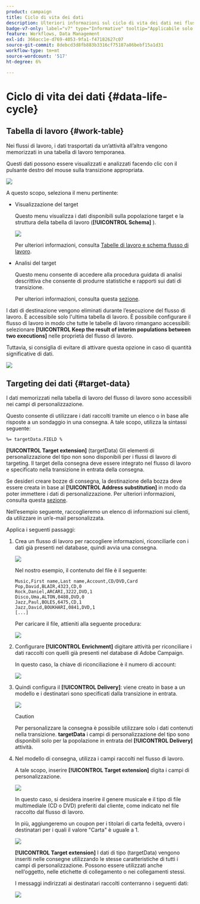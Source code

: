 ```yaml
---
product: campaign
title: Ciclo di vita dei dati
description: Ulteriori informazioni sul ciclo di vita dei dati nei flussi di lavoro
badge-v7-only: label="v7" type="Informative" tooltip="Applicabile solo a Campaign Classic v7"
feature: Workflows, Data Management
exl-id: 366acc1e-d769-4053-9fa1-f47182627c07
source-git-commit: 8debcd3d8fb883b3316cf75187a86bebf15a1d31
workflow-type: tm+mt
source-wordcount: '517'
ht-degree: 6%

---
```


# Ciclo di vita dei dati {#data-life-cycle}



## Tabella di lavoro {#work-table}

Nei flussi di lavoro, i dati trasportati da un’attività all’altra vengono memorizzati in una tabella di lavoro temporanea.

Questi dati possono essere visualizzati e analizzati facendo clic con il pulsante destro del mouse sulla transizione appropriata.

![](assets/wf-right-click-analyze.png)

A questo scopo, seleziona il menu pertinente:

* Visualizzazione del target

  Questo menu visualizza i dati disponibili sulla popolazione target e la struttura della tabella di lavoro (**[!UICONTROL Schema]** ).

  ![](assets/wf-right-click-display.png)

  Per ulteriori informazioni, consulta [Tabelle di lavoro e schema flusso di lavoro](monitoring-workflow-execution.md#worktables-and-workflow-schema).

* Analisi del target

  Questo menu consente di accedere alla procedura guidata di analisi descrittiva che consente di produrre statistiche e rapporti sui dati di transizione.

  Per ulteriori informazioni, consulta questa [sezione](../../reporting/using/using-the-descriptive-analysis-wizard.md).

I dati di destinazione vengono eliminati durante l’esecuzione del flusso di lavoro. È accessibile solo l&#39;ultima tabella di lavoro. È possibile configurare il flusso di lavoro in modo che tutte le tabelle di lavoro rimangano accessibili: selezionare **[!UICONTROL Keep the result of interim populations between two executions]** nelle proprietà del flusso di lavoro.

Tuttavia, si consiglia di evitare di attivare questa opzione in caso di quantità significative di dati.

![](assets/wf-purge-data-option.png)

## Targeting dei dati {#target-data}

I dati memorizzati nella tabella di lavoro del flusso di lavoro sono accessibili nei campi di personalizzazione.

Questo consente di utilizzare i dati raccolti tramite un elenco o in base alle risposte a un sondaggio in una consegna. A tale scopo, utilizza la sintassi seguente:

```
%= targetData.FIELD %
```

**[!UICONTROL Target extension]** (targetData) Gli elementi di personalizzazione del tipo non sono disponibili per i flussi di lavoro di targeting. Il target della consegna deve essere integrato nel flusso di lavoro e specificato nella transizione in entrata della consegna.

Se desideri creare bozze di consegna, la destinazione della bozza deve essere creata in base al **[!UICONTROL Address substitution]** in modo da poter immettere i dati di personalizzazione. Per ulteriori informazioni, consulta questa [sezione](../../delivery/using/steps-defining-the-target-population.md#using-address-substitution-in-proof).

Nell’esempio seguente, raccoglieremo un elenco di informazioni sui clienti, da utilizzare in un’e-mail personalizzata.

Applica i seguenti passaggi:

1. Crea un flusso di lavoro per raccogliere informazioni, riconciliarle con i dati già presenti nel database, quindi avvia una consegna.

   ![](assets/wf-targetdata-sample-1.png)

   Nel nostro esempio, il contenuto del file è il seguente:

   ```
   Music,First name,Last name,Account,CD/DVD,Card
   Pop,David,BLAIR,4323,CD,0
   Rock,Daniel,ARCARI,3222,DVD,1
   Disco,Uma,ALTON,0488,DVD,0
   Jazz,Paul,BOLES,6475,CD,1
   Jazz,David,BOUKHARI,0841,DVD,1
   [...]
   ```

   Per caricare il file, attieniti alla seguente procedura:

   ![](assets/wf-targetdata-sample-2.png)

1. Configurare **[!UICONTROL Enrichment]** digitare attività per riconciliare i dati raccolti con quelli già presenti nel database di Adobe Campaign.

   In questo caso, la chiave di riconciliazione è il numero di account:

   ![](assets/wf-targetdata-sample-3.png)

1. Quindi configura il **[!UICONTROL Delivery]**: viene creato in base a un modello e i destinatari sono specificati dalla transizione in entrata.

   ![](assets/wf-targetdata-sample-4.png)

   >[!CAUTION]
   >
   >Per personalizzare la consegna è possibile utilizzare solo i dati contenuti nella transizione. **targetData** i campi di personalizzazione del tipo sono disponibili solo per la popolazione in entrata del **[!UICONTROL Delivery]** attività.

1. Nel modello di consegna, utilizza i campi raccolti nel flusso di lavoro.

   A tale scopo, inserire **[!UICONTROL Target extension]** digita i campi di personalizzazione.

   ![](assets/wf-targetdata-sample-5.png)

   In questo caso, si desidera inserire il genere musicale e il tipo di file multimediale (CD o DVD) preferiti dal cliente, come indicato nel file raccolto dal flusso di lavoro.

   In più, aggiungeremo un coupon per i titolari di carta fedeltà, ovvero i destinatari per i quali il valore &quot;Carta&quot; è uguale a 1.

   ![](assets/wf-targetdata-sample-6.png)

   **[!UICONTROL Target extension]** I dati di tipo (targetData) vengono inseriti nelle consegne utilizzando le stesse caratteristiche di tutti i campi di personalizzazione. Possono essere utilizzati anche nell’oggetto, nelle etichette di collegamento o nei collegamenti stessi.

   I messaggi indirizzati ai destinatari raccolti conterranno i seguenti dati:

   ![](assets/wf-targetdata-sample-7.png)
